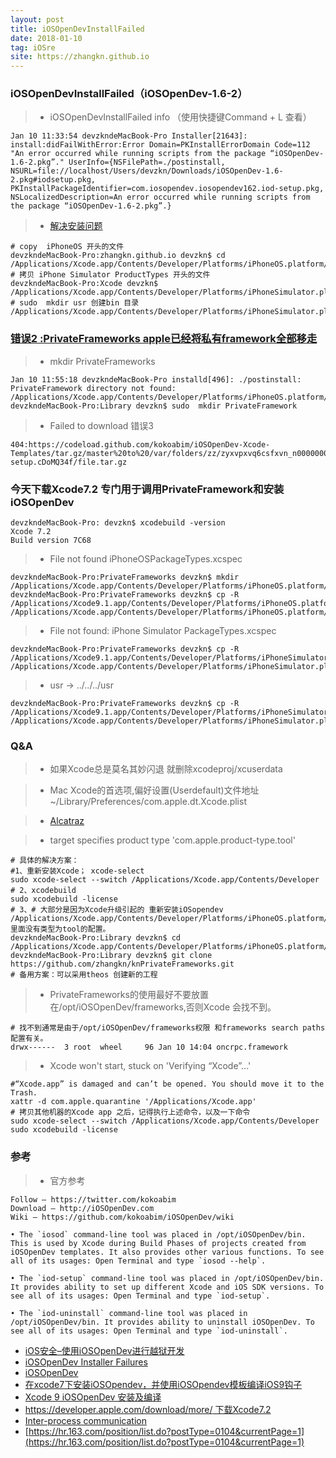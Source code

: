 ```yaml
---
layout: post
title: iOSOpenDevInstallFailed
date: 2018-01-10
tag: iOSre
site: https://zhangkn.github.io
---
```



###  iOSOpenDevInstallFailed（iOSOpenDev-1.6-2）


>* iOSOpenDevInstallFailed info （使用快捷键Command + L 查看）
```
Jan 10 11:33:54 devzkndeMacBook-Pro Installer[21643]: install:didFailWithError:Error Domain=PKInstallErrorDomain Code=112 "An error occurred while running scripts from the package “iOSOpenDev-1.6-2.pkg”." UserInfo={NSFilePath=./postinstall, NSURL=file://localhost/Users/devzkn/Downloads/iOSOpenDev-1.6-2.pkg#iodsetup.pkg, PKInstallPackageIdentifier=com.iosopendev.iosopendev162.iod-setup.pkg, NSLocalizedDescription=An error occurred while running scripts from the package “iOSOpenDev-1.6-2.pkg”.}
```

>* [解决安装问题](https://github.com/zhangkn/iosOpenDev)
```
# copy  iPhoneOS 开头的文件
devzkndeMacBook-Pro:zhangkn.github.io devzkn$ cd /Applications/Xcode.app/Contents/Developer/Platforms/iPhoneOS.platform/Developer/Library/Xcode/Specifications 
# 拷贝 iPhone Simulator ProductTypes 开头的文件
devzkndeMacBook-Pro:Xcode devzkn$ /Applications/Xcode.app/Contents/Developer/Platforms/iPhoneSimulator.platform/Developer/Library/Xcode/Specifications 
# sudo  mkdir usr 创建bin 目录
/Applications/Xcode.app/Contents/Developer/Platforms/iPhoneSimulator.platform/Developer/usr/bin
```

### [错误2 :PrivateFrameworks apple已经将私有framework全部移走](https://github.com/zhangkn/knPrivateFrameworks)

>*  mkdir PrivateFrameworks
```
Jan 10 11:55:18 devzkndeMacBook-Pro installd[496]: ./postinstall: PrivateFramework directory not found: /Applications/Xcode.app/Contents/Developer/Platforms/iPhoneOS.platform/Developer/SDKs/iPhoneOS11.1.sdk/System/Library/PrivateFrameworks
devzkndeMacBook-Pro:Library devzkn$ sudo  mkdir PrivateFramework
```

>*   Failed to download 错误3 
```
404:https://codeload.github.com/kokoabim/iOSOpenDev-Xcode-Templates/tar.gz/master%20to%20/var/folders/zz/zyxvpxvq6csfxvn_n0000000000000/T/iod-setup.cDoMQ34f/file.tar.gz
```

###  今天下载Xcode7.2 专门用于调用PrivateFramework和安装iOSOpenDev

```
devzkndeMacBook-Pro: devzkn$ xcodebuild -version
Xcode 7.2
Build version 7C68
```

>*  File not found iPhoneOSPackageTypes.xcspec
```
devzkndeMacBook-Pro:PrivateFrameworks devzkn$ mkdir  /Applications/Xcode.app/Contents/Developer/Platforms/iPhoneOS.platform/Developer/Library/Xcode/Specifications/
devzkndeMacBook-Pro:PrivateFrameworks devzkn$ cp -R  /Applications/Xcode9.1.app/Contents/Developer/Platforms/iPhoneOS.platform/Developer/Library/Xcode/Specifications/*  /Applications/Xcode.app/Contents/Developer/Platforms/iPhoneOS.platform/Developer/Library/Xcode/Specifications/
```

>* File not found: iPhone Simulator PackageTypes.xcspec
```
devzkndeMacBook-Pro:PrivateFrameworks devzkn$ cp -R  /Applications/Xcode9.1.app/Contents/Developer/Platforms/iPhoneSimulator.platform/Developer/Library/Xcode/Specifications/*  /Applications/Xcode.app/Contents/Developer/Platforms/iPhoneSimulator.platform/Developer/Library/Xcode/Specifications/
```
>*  usr -> ../../../usr

```
devzkndeMacBook-Pro:PrivateFrameworks devzkn$ cp -R /Applications/Xcode9.1.app/Contents/Developer/Platforms/iPhoneSimulator.platform/Developer/usr /Applications/Xcode.app/Contents/Developer/Platforms/iPhoneSimulator.platform/Developer/
```

### Q&A

>*  如果Xcode总是莫名其妙闪退 就删除xcodeproj/xcuserdata

>* Mac Xcode的首选项,偏好设置(Userdefault)文件地址 ~/Library/Preferences/com.apple.dt.Xcode.plist

>* [Alcatraz](https://github.com/alcatraz/Alcatraz)


>*  target specifies product type 'com.apple.product-type.tool'

```
# 具体的解决方案：
#1、重新安装Xcode； xcode-select
sudo xcode-select --switch /Applications/Xcode.app/Contents/Developer
# 2、xcodebuild
sudo xcodebuild -license
# 3、# 大部分是因为Xcode升级引起的 重新安装iOSopendev
/Applications/Xcode.app/Contents/Developer/Platforms/iPhoneOS.platform/Developer/Library/Xcode/Specifications/iPhoneOSProductType.xcspec里面没有类型为tool的配置。
devzkndeMacBook-Pro:Library devzkn$ cd /Applications/Xcode.app/Contents/Developer/Platforms/iPhoneOS.platform/Developer/SDKs/iPhoneOS9.3.sdk/System/Library/PrivateFrameworks
devzkndeMacBook-Pro:Library devzkn$ git clone https://github.com/zhangkn/knPrivateFrameworks.git
# 备用方案：可以采用theos 创建新的工程
```

>*  PrivateFrameworks的使用最好不要放置在/opt/iOSOpenDev/frameworks,否则Xcode 会找不到。
```
# 找不到通常是由于/opt/iOSOpenDev/frameworks权限 和frameworks search paths 配置有关。
drwx------  3 root  wheel     96 Jan 10 14:04 oncrpc.framework
```

>* Xcode won't start, stuck on 'Verifying “Xcode”…'
```
#“Xcode.app” is damaged and can’t be opened. You should move it to the Trash.
xattr -d com.apple.quarantine '/Applications/Xcode.app'
# 拷贝其他机器的Xcode app 之后，记得执行上述命令，以及一下命令
sudo xcode-select --switch /Applications/Xcode.app/Contents/Developer
sudo xcodebuild -license
```


### 参考

>* 官方参考

```
Follow — https://twitter.com/kokoabim
Download — http://iOSOpenDev.com
Wiki — https://github.com/kokoabim/iOSOpenDev/wiki

• The `iosod` command-line tool was placed in /opt/iOSOpenDev/bin. This is used by Xcode during Build Phases of projects created from iOSOpenDev templates. It also provides other various functions. To see all of its usages: Open Terminal and type `iosod --help`.

• The `iod-setup` command-line tool was placed in /opt/iOSOpenDev/bin. It provides ability to set up different Xcode and iOS SDK versions. To see all of its usages: Open Terminal and type `iod-setup`.

• The `iod-uninstall` command-line tool was placed in /opt/iOSOpenDev/bin. It provides ability to uninstall iOSOpenDev. To see all of its usages: Open Terminal and type `iod-uninstall`.
```
- [iOS安全–使用iOSOpenDev进行越狱开发](http://www.blogfshare.com/iosopendev.html)
- [iOSOpenDev Installer Failures](https://github.com/kokoabim/iOSOpenDev/wiki/Troubleshoot)
- [iOSOpenDev](https://github.com/iFindTA/iOSOpenDev)
- [在xcode7下安装iOSOpendev，并使用iOSOpendev模板编译iOS9钩子](http://iosre.com/t/xcode7-iosopendev-iosopendev-ios9/1963)
- [Xcode 9 iOSOpenDev 安装及编译](http://bbs.iosre.com/t/xcode-9-iosopendev/10019/1)
- [https://developer.apple.com/download/more/ 下载Xcode7.2](https://developer.apple.com/download/more/) 
- [Inter-process communication](http://iphonedevwiki.net/index.php/Updating_extensions_for_iOS_7)
- [https://hr.163.com/position/list.do?postType=0104&currentPage=1](https://hr.163.com/position/list.do?postType=0104&currentPage=1)
